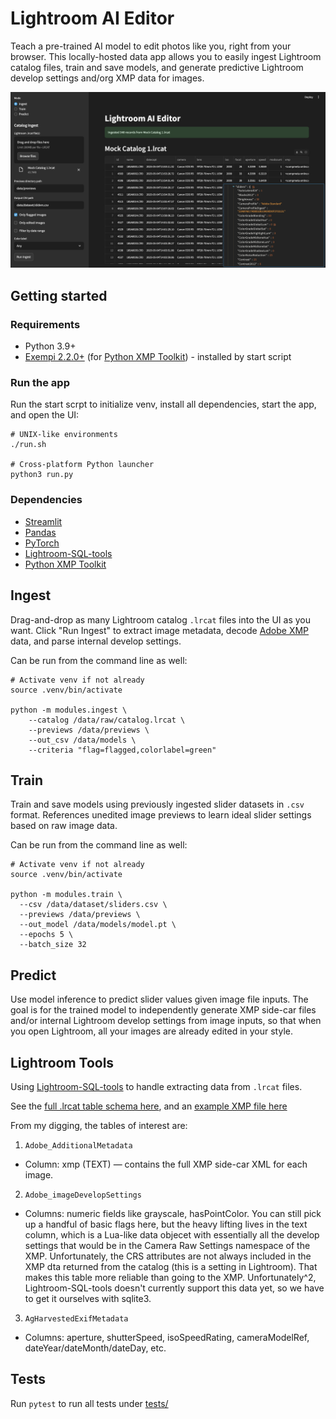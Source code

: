 # Lightroom AI Editor

Teach a pre-trained AI model to edit photos like you, right from your browser. This locally-hosted data app allows you to easily ingest Lightroom catalog files, train and save models, and generate predictive Lightroom develop settings and/org XMP data for images.

![example_screen.png](./docs/example_screen.png)

## Getting started

### Requirements

- Python 3.9+
- [Exempi 2.2.0+](https://libopenraw.freedesktop.org/exempi/) (for [Python XMP Toolkit](https://python-xmp-toolkit.readthedocs.io/en/latest/installation.html#requirements)) - installed by start script

### Run the app

Run the start scrpt to initialize venv, install all dependencies, start the app, and open the UI:
```
# UNIX-like environments
./run.sh

# Cross-platform Python launcher
python3 run.py
```

### Dependencies
- [Streamlit](https://streamlit.io/)
- [Pandas](https://pypi.org/project/pandas/)
- [PyTorch](https://pytorch.org/)
- [Lightroom-SQL-tools](https://github.com/fdenivac/Lightroom-SQL-tools)
- [Python XMP Toolkit](https://python-xmp-toolkit.readthedocs.io/en/latest/installation.html#requirements)

## Ingest

Drag-and-drop as many Lightroom catalog `.lrcat` files into the UI as you want. Click "Run Ingest" to extract image metadata, decode [Adobe XMP](https://www.adobe.com/products/xmp.html) data, and parse internal develop settings.

Can be run from the command line as well:

```
# Activate venv if not already
source .venv/bin/activate

python -m modules.ingest \
    --catalog /data/raw/catalog.lrcat \
    --previews /data/previews \
    --out_csv /data/models \
    --criteria "flag=flagged,colorlabel=green"
```

## Train

Train and save models using previously ingested slider datasets in `.csv` format.  References unedited image previews to learn ideal slider settings based on raw image data.

Can be run from the command line as well:
```
# Activate venv if not already
source .venv/bin/activate

python -m modules.train \
  --csv /data/dataset/sliders.csv \
  --previews /data/previews \
  --out_model /data/models/model.pt \
  --epochs 5 \
  --batch_size 32
```

## Predict

Use model inference to predict slider values given image file inputs. The goal is for the trained model to independently generate XMP side-car files and/or internal Lightroom develop settings from image inputs, so that when you open Lightroom, all your images are already edited in your style.

## Lightroom Tools

Using [Lightroom-SQL-tools](https://github.com/fdenivac/Lightroom-SQL-tools) to handle extracting data from `.lrcat` files.

See the [full .lrcat table schema here](./docs/example_lrcat_schema.sql), and an [example XMP file here](./docs/example_xmp.xml)

From my digging, the tables of interest are:
1.	`Adobe_AdditionalMetadata`
  - Column: xmp (TEXT) — contains the full XMP side-car XML for each image.
2.	`Adobe_imageDevelopSettings`
  - Columns: numeric fields like grayscale, hasPointColor. You can still pick up a handful of basic flags here, but the heavy lifting lives in the text column, which is a Lua-like data objecet with essentially all the develop settings that would be in the Camera Raw Settings namespace of the XMP. Unfortunately, the CRS attributes are not always included in the XMP dta returned from the catalog (this is a setting in Lightroom). That makes this table more reliable than going to the XMP. Unfortunately^2, Lightroom-SQL-tools doesn't currently support this data yet, so we have to get it ourselves with sqlite3.
3.	`AgHarvestedExifMetadata`
  - Columns: aperture, shutterSpeed, isoSpeedRating, cameraModelRef, dateYear/dateMonth/dateDay, etc.

## Tests

Run `pytest` to run all tests under [tests/](./tests/)
